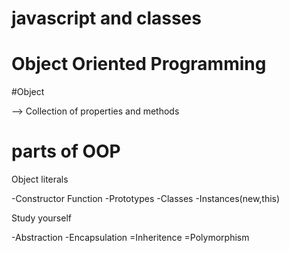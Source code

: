 # javascript and classes

# Object Oriented Programming

#Object

--> Collection of properties and methods

# parts of OOP

Object literals

-Constructor Function
-Prototypes
-Classes
-Instances(new,this)


Study yourself

-Abstraction
-Encapsulation
=Inheritence
=Polymorphism


